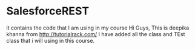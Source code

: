 # SalesforceREST
it contains the code that I am using in my course
Hi Guys, This is deepika khanna from http://tutorialrack.com/
I have added all the class and TEst class that i will using in this course.
